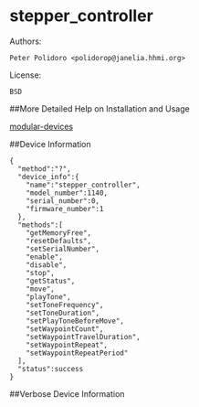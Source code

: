 stepper_controller
==================

Authors:

    Peter Polidoro <polidorop@janelia.hhmi.org>

License:

    BSD

##More Detailed Help on Installation and Usage

[modular-devices](https://github.com/janelia-modular-devices/modular-devices)

##Device Information

```shell
{
  "method":"?",
  "device_info":{
    "name":"stepper_controller",
    "model_number":1140,
    "serial_number":0,
    "firmware_number":1
  },
  "methods":[
    "getMemoryFree",
    "resetDefaults",
    "setSerialNumber",
    "enable",
    "disable",
    "stop",
    "getStatus",
    "move",
    "playTone",
    "setToneFrequency",
    "setToneDuration",
    "setPlayToneBeforeMove",
    "setWaypointCount",
    "setWaypointTravelDuration",
    "setWaypointRepeat",
    "setWaypointRepeatPeriod"
  ],
  "status":success
}
```
##Verbose Device Information

```shell
```
